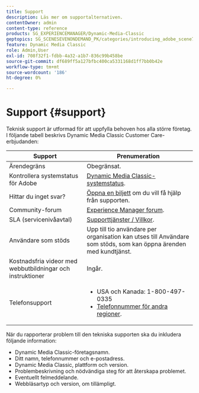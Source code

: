 ```yaml
---
title: Support
description: Läs mer om supportalternativen.
contentOwner: admin
content-type: reference
products: SG_EXPERIENCEMANAGER/Dynamic-Media-Classic
geptopics: SG_SCENESEVENONDEMAND_PK/categories/introducing_adobe_scene7
feature: Dynamic Media Classic
role: Admin,User
exl-id: 708f32f1-fdbb-4a32-a1b7-836c99b458be
source-git-commit: df689ff5a127bfbc400ca5331168d1ff7bb0b42e
workflow-type: tm+mt
source-wordcount: '186'
ht-degree: 0%

---
```


# Support {#support}

Teknisk support är utformad för att uppfylla behoven hos alla större företag. I följande tabell beskrivs Dynamic Media Classic Customer Care-erbjudanden:

| Support | Prenumeration |
|--- |--- |
| Ärendegräns | Obegränsat. |
| Kontrollera systemstatus för Adobe | [Dynamic Media Classic-systemstatus](https://status.adobe.com/products/1175). |
| Hittar du inget svar? | [Öppna en biljett](https://experienceleague.adobe.com/?support-solution=General#support) om du vill få hjälp från supporten. |
| Community-forum | [Experience Manager forum](https://experienceleaguecommunities.adobe.com/t5/adobe-experience-manager/ct-p/adobe-experience-manager-community). |
| SLA (servicenivåavtal) | [Supporttjänster / Villkor](https://helpx.adobe.com/support/programs/support-policies-terms-conditions.html). |
| Användare som stöds | Upp till tio användare per organisation kan utses till Användare som stöds, som kan öppna ärenden med kundtjänst. |
| Kostnadsfria videor med webbutbildningar och instruktioner | Ingår. |
| Telefonsupport | <ul><li>USA och Kanada: 1-800-497-0335 </li><li>[Telefonnummer för andra regioner](https://helpx.adobe.com/contact/dma-external/DMACustomeCareRegionalPhoneNumbers.html).</li></ul> |

<!-- |Create a support case| [https://helpx.adobe.com/enterprise/admin-guide.html/enterprise/using/support-for-experience-cloud.ug.html](https://helpx.adobe.com/enterprise/admin-guide.html/enterprise/using/support-for-experience-cloud.ug.html) | -->

När du rapporterar problem till den tekniska supporten ska du inkludera följande information:

* Dynamic Media Classic-företagsnamn.
* Ditt namn, telefonnummer och e-postadress.
* Dynamic Media Classic, plattform och version.
* Problembeskrivning och nödvändiga steg för att återskapa problemet.
* Eventuellt felmeddelande.
* Webbläsartyp och version, om tillämpligt.
